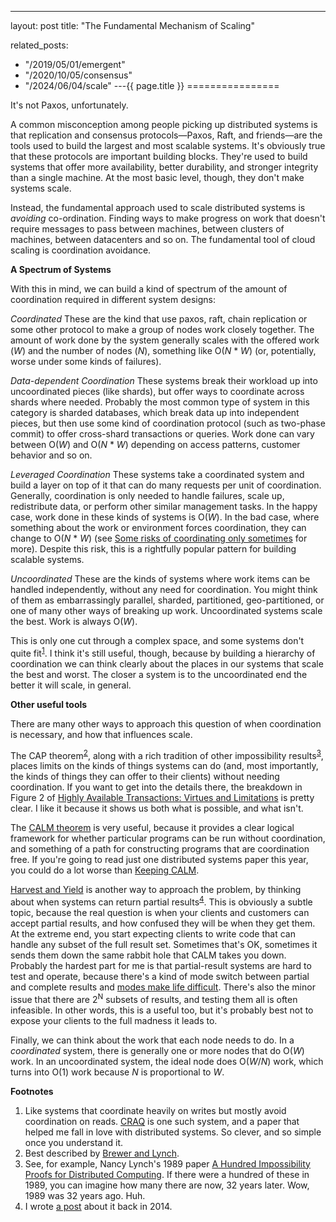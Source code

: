 ---
layout: post
title: "The Fundamental Mechanism of Scaling"



related_posts:
  - "/2019/05/01/emergent"
  - "/2020/10/05/consensus"
  - "/2024/06/04/scale"
---{{ page.title }}
================

<p class="meta">It's not Paxos, unfortunately.</p>

A common misconception among people picking up distributed systems is that replication and consensus protocols&mdash;Paxos, Raft, and friends&mdash;are the tools used to build the largest and most scalable systems. It's obviously true that these protocols are important building blocks. They're used to build systems that offer more availability, better durability, and stronger integrity than a single machine. At the most basic level, though, they don't make systems scale.

Instead, the fundamental approach used to scale distributed systems is *avoiding* co-ordination. Finding ways to make progress on work that doesn't require messages to pass between machines, between clusters of machines, between datacenters and so on. The fundamental tool of cloud scaling is coordination avoidance.

**A Spectrum of Systems**

With this in mind, we can build a kind of spectrum of the amount of coordination required in different system designs:

*Coordinated* These are the kind that use paxos, raft, chain replication or some other protocol to make a group of nodes work closely together. The amount of work done by the system generally scales with the offered work (*W*) and the number of nodes (*N*), something like O(*N* * *W*) (or, potentially, worse under some kinds of failures).

*Data-dependent Coordination* These systems break their workload up into uncoordinated pieces (like shards), but offer ways to coordinate across shards where needed. Probably the most common type of system in this category is sharded databases, which break data up into independent pieces, but then use some kind of coordination protocol (such as two-phase commit) to offer cross-shard transactions or queries. Work done can vary between O(*W*) and O(*N* * *W*) depending on access patterns, customer behavior and so on.

*Leveraged Coordination* These systems take a coordinated system and build a layer on top of it that can do many requests per unit of coordination. Generally, coordination is only needed to handle failures, scale up, redistribute data, or perform other similar management tasks. In the happy case, work done in these kinds of systems is O(*W*). In the bad case, where something about the work or environment forces coordination, they can change to O(*N* * *W*) (see [Some risks of coordinating only sometimes](http://brooker.co.za/blog/2019/05/01/emergent.html) for more). Despite this risk, this is a rightfully popular pattern for building scalable systems.

*Uncoordinated* These are the kinds of systems where work items can be handled independently, without any need for coordination. You might think of them as embarrassingly parallel, sharded, partitioned, geo-partitioned, or one of many other ways of breaking up work. Uncoordinated systems scale the best. Work is always O(*W*).

This is only one cut through a complex space, and some systems don't quite fit<sup>[1](#foot1)</sup>.  I think it's still useful, though, because by building a hierarchy of coordination we can think clearly about the places in our systems that scale the best and worst. The closer a system is to the uncoordinated end the better it will scale, in general.

**Other useful tools**

There are many other ways to approach this question of when coordination is necessary, and how that influences scale.

The CAP theorem<sup>[2](#foot2)</sup>, along with a rich tradition of other impossibility results<sup>[3](#foot3)</sup>, places limits on the kinds of things systems can do (and, most importantly, the kinds of things they can offer to their clients) without needing coordination. If you want to get into the details there, the breakdown in Figure 2 of [Highly Available Transactions: Virtues and Limitations](http://www.bailis.org/papers/hat-vldb2014.pdf) is pretty clear. I like it because it shows us both what is possible, and what isn't.

The [CALM theorem](https://arxiv.org/pdf/1901.01930.pdf) is very useful, because it provides a clear logical framework for whether particular programs can be run without coordination, and something of a path for constructing programs that are coordination free. If you're going to read just one distributed systems paper this year, you could do a lot worse than [Keeping CALM](https://arxiv.org/pdf/1901.01930.pdf).

[Harvest and Yield](http://citeseerx.ist.psu.edu/viewdoc/summary?doi=10.1.1.33.411) is another way to approach the problem, by thinking about when systems can return partial results<sup>[4](#foot4)</sup>. This is obviously a subtle topic, because the real question is when your clients and customers can accept partial results, and how confused they will be when they get them. At the extreme end, you start expecting clients to write code that can handle any subset of the full result set. Sometimes that's OK, sometimes it sends them down the same rabbit hole that CALM takes you down. Probably the hardest part for me is that partial-result systems are hard to test and operate, because there's a kind of mode switch between partial and complete results and [modes make life difficult](https://aws.amazon.com/builders-library/avoiding-fallback-in-distributed-systems/). There's also the minor issue that there are 2<sup>N</sup> subsets of results, and testing them all is often infeasible. In other words, this is a useful too, but it's probably best not to expose your clients to the full madness it leads to.

Finally, we can think about the work that each node needs to do. In a *coordinated* system, there is generally one or more nodes that do O(*W*) work. In an uncoordinated system, the ideal node does O(*W*/*N*) work, which turns into O(1) work because *N* is proportional to *W*.

**Footnotes**

 1. <a name="foot1"></a> Like systems that coordinate heavily on writes but mostly avoid coordination on reads. [CRAQ](https://www.usenix.org/legacy/event/usenix09/tech/full_papers/terrace/terrace.pdf) is one such system, and a paper that helped me fall in love with distributed systems. So clever, and so simple once you understand it.
 2. <a name="foot2"></a> Best described by [Brewer and Lynch](http://citeseerx.ist.psu.edu/viewdoc/download?doi=10.1.1.67.6951&rep=rep1&type=pdf).
 3. <a name="foot3"></a> See, for example, Nancy Lynch's 1989 paper [A Hundred Impossibility Proofs for Distributed Computing](http://citeseerx.ist.psu.edu/viewdoc/summary?doi=10.1.1.13.5022). If there were a hundred of these in 1989, you can imagine how many there are now, 32 years later. Wow, 1989 was 32 years ago. Huh.
 4. <a name="foot4"></a> I wrote [a post](http://brooker.co.za/blog/2014/10/12/harvest-yield.html) about it back in 2014.